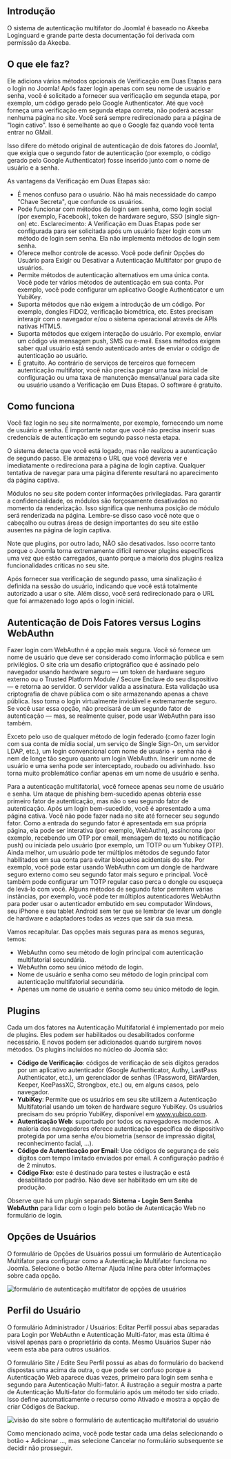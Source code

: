 <!-- Filename: J4.x:Multi-factor_Authentication / Display title: Autenticação Multifator  -->

## Introdução

O sistema de autenticação multifator do Joomla! é baseado no Akeeba Loginguard e grande parte desta documentação foi derivada com permissão da Akeeba.

## O que ele faz?

Ele adiciona vários métodos opcionais de Verificação em Duas Etapas para o login no Joomla! Após fazer login apenas com seu nome de usuário e senha, você é solicitado a fornecer sua verificação em segunda etapa, por exemplo, um código gerado pelo Google Authenticator. Até que você forneça uma verificação em segunda etapa correta, não poderá acessar nenhuma página no site. Você será sempre redirecionado para a página de "login cativo". Isso é semelhante ao que o Google faz quando você tenta entrar no GMail.

Isso difere do método original de autenticação de dois fatores do Joomla!, que exigia que o segundo fator de autenticação (por exemplo, o código gerado pelo Google Authenticator) fosse inserido junto com o nome de usuário e a senha.

As vantagens da Verificação em Duas Etapas são:

- É menos confuso para o usuário. Não há mais necessidade do campo "Chave Secreta", que confunde os usuários.
- Pode funcionar com métodos de login sem senha, como login social (por exemplo, Facebook), token de hardware seguro, SSO (single sign-on) etc.
  Esclarecimento: A Verificação em Duas Etapas pode ser configurada para ser solicitada após um usuário fazer login com um método de login sem senha. Ela não implementa métodos de login sem senha.
- Oferece melhor controle de acesso. Você pode definir Opções do Usuário para Exigir ou Desativar a Autenticação Multifator por grupo de usuários.
- Permite métodos de autenticação alternativos em uma única conta. Você pode ter vários métodos de autenticação em sua conta. Por exemplo, você pode configurar um aplicativo Google Authenticator e um YubiKey.
- Suporta métodos que não exigem a introdução de um código. Por exemplo, dongles FIDO2, verificação biométrica, etc. Estes precisam interagir com o navegador e/ou o sistema operacional através de APIs nativas HTML5.
- Suporta métodos que exigem interação do usuário. Por exemplo, enviar um código via mensagem push, SMS ou e-mail. Esses métodos exigem saber qual usuário está sendo autenticado antes de enviar o código de autenticação ao usuário.
- É gratuito. Ao contrário de serviços de terceiros que fornecem autenticação multifator, você não precisa pagar uma taxa inicial de configuração ou uma taxa de manutenção mensal/anual para cada site ou usuário usando a Verificação em Duas Etapas. O software é gratuito.

## Como funciona

Você faz login no seu site normalmente, por exemplo, fornecendo um nome de usuário e senha. É importante notar que você não precisa inserir suas credenciais de autenticação em segundo passo nesta etapa.

O sistema detecta que você está logado, mas não realizou a autenticação de segundo passo. Ele armazena o URL que você deveria ver e imediatamente o redireciona para a página de login captiva. Qualquer tentativa de navegar para uma página diferente resultará no aparecimento da página captiva.

Módulos no seu site podem conter informações privilegiadas. Para garantir a confidencialidade, os módulos são forçosamente desativados no momento da renderização. Isso significa que nenhuma posição de módulo será renderizada na página. Lembre-se disso caso você note que o cabeçalho ou outras áreas de design importantes do seu site estão ausentes na página de login captiva.

Note que plugins, por outro lado, NÃO são desativados. Isso ocorre tanto porque o Joomla torna extremamente difícil remover plugins específicos uma vez que estão carregados, quanto porque a maioria dos plugins realiza funcionalidades críticas no seu site.

Após fornecer sua verificação de segundo passo, uma sinalização é definida na sessão do usuário, indicando que você está totalmente autorizado a usar o site. Além disso, você será redirecionado para o URL que foi armazenado logo após o login inicial.

## Autenticação de Dois Fatores versus Logins WebAuthn

Fazer login com WebAuthn é a opção mais segura. Você só fornece um nome de usuário que deve ser considerado como informação pública e sem privilégios. O site cria um desafio criptográfico que é assinado pelo navegador usando hardware seguro — um token de hardware seguro externo ou o Trusted Platform Module / Secure Enclave do seu dispositivo — e retorna ao servidor. O servidor valida a assinatura. Esta validação usa criptografia de chave pública com o site armazenando apenas a chave pública. Isso torna o login virtualmente inviolável e extremamente seguro. Se você usar essa opção, não precisará de um segundo fator de autenticação — mas, se realmente quiser, pode usar WebAuthn para isso também.

Exceto pelo uso de qualquer método de login federado (como fazer login com sua conta de mídia social, um serviço de Single Sign-On, um servidor LDAP, etc.), um login convencional com nome de usuário + senha não é nem de longe tão seguro quanto um login WebAuthn. Inserir um nome de usuário e uma senha pode ser interceptado, roubado ou adivinhado. Isso torna muito problemático confiar apenas em um nome de usuário e senha.

Para a autenticação multifatorial, você fornece apenas seu nome de usuário e senha. Um ataque de phishing bem-sucedido apenas obteria esse primeiro fator de autenticação, mas não o seu segundo fator de autenticação. Após um login bem-sucedido, você é apresentado a uma página cativa. Você não pode fazer nada no site até fornecer seu segundo fator. Como a entrada do segundo fator é apresentada em sua própria página, ela pode ser interativa (por exemplo, WebAuthn), assíncrona (por exemplo, recebendo um OTP por email, mensagem de texto ou notificação push) ou iniciada pelo usuário (por exemplo, um TOTP ou um Yubikey OTP). Ainda melhor, um usuário pode ter múltiplos métodos de segundo fator habilitados em sua conta para evitar bloqueios acidentais do site. Por exemplo, você pode estar usando WebAuthn com um dongle de hardware seguro externo como seu segundo fator mais seguro e principal. Você também pode configurar um TOTP regular caso perca o dongle ou esqueça de levá-lo com você. Alguns métodos de segundo fator permitem várias instâncias, por exemplo, você pode ter múltiplos autenticadores WebAuthn para poder usar o autenticador embutido em seu computador Windows, seu iPhone e seu tablet Android sem ter que se lembrar de levar um dongle de hardware e adaptadores todas as vezes que sair da sua mesa.

Vamos recapitular. Das opções mais seguras para as menos seguras, temos:

- WebAuthn como seu método de login principal com autenticação multifatorial secundária.
- WebAuthn como seu único método de login.
- Nome de usuário e senha como seu método de login principal com autenticação multifatorial secundária.
- Apenas um nome de usuário e senha como seu único método de login.

## Plugins

Cada um dos fatores na Autenticação Multifatorial é implementado por meio de plugins. Eles podem ser habilitados ou desabilitados conforme necessário. E novos podem ser adicionados quando surgirem novos métodos. Os plugins incluídos no núcleo do Joomla são:

- **Código de Verificação**: códigos de verificação de seis dígitos gerados por um
  aplicativo autenticador (Google Authenticator, Authy, LastPass
  Authenticator, etc.), um gerenciador de senhas (1Password, BitWarden, Keeper,
  KeePassXC, Strongbox, etc.) ou, em alguns casos, pelo navegador.
- **YubiKey**: Permite que os usuários em seu site utilizem a Autenticação Multifatorial usando um token de hardware seguro YubiKey. Os usuários precisam do seu próprio YubiKey, disponível em www.yubico.com.
- **Autenticação Web**: suportado por todos os navegadores modernos. A maioria dos navegadores oferece autenticação específica de dispositivo protegida por uma senha e/ou biometria (sensor de impressão digital, reconhecimento facial, ...).
- **Código de Autenticação por Email**: Use códigos de segurança de seis dígitos com tempo limitado enviados por email. A configuração padrão é de 2 minutos.
- **Código Fixo**: este é destinado para testes e ilustração e está desabilitado por padrão. Não deve ser habilitado em um site de produção.

Observe que há um plugin separado **Sistema - Login Sem Senha WebAuthn** para lidar com o login pelo botão de Autenticação Web no formulário de login.

## Opções de Usuários

O formulário de Opções de Usuários possui um formulário de Autenticação Multifator para configurar como a Autenticação Multifator funciona no Joomla. Selecione o botão Alternar Ajuda Inline para obter informações sobre cada opção.

![formulário de autenticação multifator de opções de usuários](../../../en/images/users/users-configuration-mfa.png)

## Perfil do Usuário

O formulário Administrador / Usuários: Editar Perfil possui abas separadas para Login por WebAuthn e Autenticação Multi-fator, mas esta última é visível apenas para o proprietário da conta. Mesmo Usuários Super não veem esta aba para outros usuários.

O formulário Site / Edite Seu Perfil possui as abas do formulário do backend dispostas uma acima da outra, o que pode ser confuso porque a Autenticação Web aparece duas vezes, primeiro para login sem senha e segundo para Autenticação Multi-fator. A ilustração a seguir mostra a parte de Autenticação Multi-fator do formulário após um método ter sido criado. Isso define automaticamente o recurso como Ativado e mostra a opção de criar Códigos de Backup.

![visão do site sobre o formulário de autenticação multifatorial do usuário](../../../en/images/users/multi-factor-authentication-site-profile.jpg)

Como mencionado acima, você pode testar cada uma delas selecionando o botão + Adicionar ..., mas selecione Cancelar no formulário subsequente se decidir não prosseguir.

